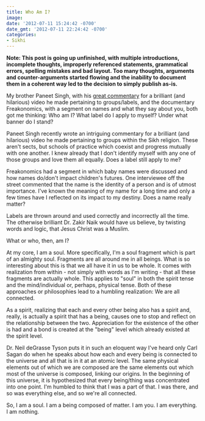 ```yaml
---
title: Who Am I?
image: 
date: '2012-07-11 15:24:42 -0700'
date_gmt: '2012-07-11 22:24:42 -0700'
categories:
- Sikhi
---
```

<strong>Note: This post is going up unfinished, with multiple introductions, incomplete thoughts, improperly referenced statements, grammatical errors, spelling mistakes and bad layout. Too many thoughts, arguments and counter-arguments started flowing and the inability to document them in a coherent way led to the decision to simply publish as-is.</strong>

My brother Paneet Singh, with his <a href="http://paneetsingh.blogspot.ca/2012/06/terms-and-conditions.html" target="_blank">great commentary</a> for a brilliant (and hilarious) video he made pertaining to groups/labels, and the documentary Freakonomics, with a segment on names and what they say about you, both got me thinking: Who am I? What label do I apply to myself? Under what banner do I stand?

Paneet Singh recently wrote an intriguing commentary for a brilliant (and hilarious) video he made pertaining to groups within the Sikh religion. These aren't sects, but schools of practice which coexist and progress mutually with one another. I knew already that I don't identify myself with any one of those groups and love them all equally. Does a label still apply to me?

Freakonomics had a segment in which baby names were discussed and how names do/don't impact children's futures. One interviewee off the street commented that the name is the identity of a person and is of utmost importance. I've known the meaning of my name for a long time and only a few times have I reflected on its impact to my destiny. Does a name really matter?

Labels are thrown around and used correctly and incorrectly all the time. The otherwise brilliant Dr. Zakir Naik would have us believe, by twisting words and logic, that Jesus Christ was a Muslim.

What or who, then, am I?

At my core, I am a soul. More specifically, I'm a soul fragment which is part of an almighty soul. Fragments are all around me in all beings. What is so interesting about this is that we all have it in us to be whole. It comes with realization from within - not simply with words as I'm writing - that all these fragments are actually whole. This applies to "soul" in both the spirit tense and the mind/individual or, perhaps, physical tense. Both of these approaches or philosophies lead to a humbling realization: We are all connected.

As a spirit, realizing that each and every other being also has a spirit and, really, is actually a spirit that has a being, causes one to stop and reflect on the relationship between the two. Appreciation for the existence of the other is had and a bond is created at the "being" level which already existed at the spirit level.

Dr. Neil deGrasse Tyson puts it in such an eloquent way I've heard only Carl Sagan do when he speaks about how each and every being is connected to the universe and all that is in it at an atomic level. The same physical elements out of which we are composed are the same elements out which most of the universe is composed, linking our origins. In the beginning of this universe, it is hypothesized that every being/thing was concentrated into one point. I'm humbled to think that I was a part of that. I was there, and so was everything else, and so we're all connected.

So, I am a soul. I am a being composed of matter. I am you. I am everything. I am nothing.
